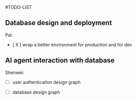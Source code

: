 #TODO-LIST

## Database design and deployment
Pai:
- [ X ] wrap a better environment for production and for dev


## AI agent interaction with database





Shenwei:

- [ ] user authentication design graph
- [ ] database design graph




